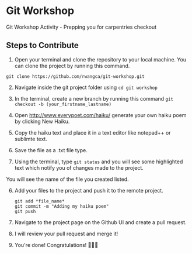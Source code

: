 # Git Workshop

Git Workshop Activity - Prepping you for carpentries checkout

## Steps to Contribute

1. Open your terminal and clone the repository to your local machine. You can clone the project by running this command.

  `git clone https://github.com/rwangca/git-workshop.git `
  
2. Navigate inside the git project folder using `cd git workshop`

3. In the terminal, create a new branch by running this command `git checkout -b (your_firstname_lastname)`

3. Open http://www.everypoet.com/haiku/ generate your own haiku poem by clicking New Haiku.

4. Copy the haiku text and place it in a text editor like notepad++ or sublimte text.

5. Save the file as a .txt file type.

5. Using the terminal, type `git status` and you will see some highlighted text which notify you of changes made to the project. 

You will see the name of the file you created listed. 

6. Add your files to the project and push it to the remote project. 
    ```
    git add *file_name*
    git commit -m "Adding my haiku poem"
    git push
    ```
7. Navigate to the project page on the Github UI and create a pull request. 

8. I will review your pull request and merge it! 

9. You're done! Congratulations! 🎉🎉🎉

